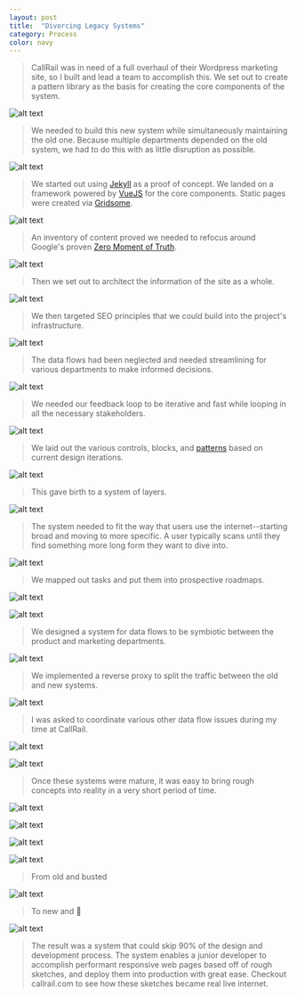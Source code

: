 ```yaml
---
layout: post
title:  "Divorcing Legacy Systems"
category: Process
color: navy
---
```


>CallRail was in need of a full overhaul of their Wordpress marketing site, so I built and lead a team to accomplish this. We set out to create a pattern library as the basis for creating the core components of the system.

![alt text](/assets/img/projects/callrail/callrail-01.png)

>We needed to build this new system while simultaneously maintaining the old one. Because multiple departments depended on the old system, we had to do this with as little disruption as possible.

![alt text](/assets/img/projects/callrail/callrail-02.png)

>We started out using [Jekyll](https://jekyllrb.com/) as a proof of concept. We landed on a framework powered by [VueJS](https://vuejs.org/) for the core components. Static pages were created via [Gridsome](https://gridsome.org/).

![alt text](/assets/img/projects/callrail/callrail-03.png)

>An inventory of content proved we needed to refocus around Google's proven [Zero Moment of Truth](https://www.thinkwithgoogle.com/marketing-resources/micro-moments/zero-moment-truth/).

![alt text](/assets/img/projects/callrail/callrail-04.png)

>Then we set out to architect the information of the site as a whole.

![alt text](/assets/img/projects/callrail/callrail-05.png)

>We then targeted SEO principles that we could build into the project's infrastructure.

![alt text](/assets/img/projects/callrail/callrail-06.png)

>The data flows had been neglected and needed streamlining for various departments to make informed decisions.

![alt text](/assets/img/projects/callrail/callrail-07.png)

>We needed our feedback loop to be iterative and fast while looping in all the necessary stakeholders.

![alt text](/assets/img/projects/callrail/callrail-08.png)

>We laid out the various controls, blocks, and [patterns](https://ghost.ship.computer/pirates-code/patterns) based on current design iterations.

![alt text](/assets/img/projects/callrail/callrail-09.png)

>This gave birth to a system of layers.

![alt text](/assets/img/projects/callrail/callrail-10.png)

>The system needed to fit the way that users use the internet--starting broad and moving to more specific. A user typically scans until they find something more long form they want to dive into.

![alt text](/assets/img/projects/callrail/callrail-11.png)

>We mapped out tasks and put them into prospective roadmaps.

![alt text](/assets/img/projects/callrail/callrail-13.png)

![alt text](/assets/img/projects/callrail/callrail-18.png)

>We designed a system for data flows to be symbiotic between the product and marketing departments.

![alt text](/assets/img/projects/callrail/callrail-17.png)

>We implemented a reverse proxy to split the traffic between the old and new systems.

![alt text](/assets/img/projects/callrail/callrail-19.png)

>I was asked to coordinate various other data flow issues during my time at CallRail.

![alt text](/assets/img/projects/callrail/callrail-25.png)

![alt text](/assets/img/projects/callrail/callrail-22.png)

>Once these systems were mature, it was easy to bring rough concepts into reality in a very short period of time.

![alt text](/assets/img/projects/callrail/callrail-21.png)

![alt text](/assets/img/projects/callrail/callrail-23.png)

![alt text](/assets/img/projects/callrail/callrail-24.png)

![alt text](/assets/img/projects/callrail/callrail-26.png)

>From old and busted

![alt text](/assets/img/projects/callrail/callrail-old.png)

>To new and 🤘

![alt text](/assets/img/projects/callrail/callrail-new.png)

>The result was a system that could skip 90% of the design and development process. The system enables a junior developer to accomplish performant responsive web pages based off of rough sketches, and deploy them into production with great ease. Checkout callrail.com to see how these sketches became real live internet.
